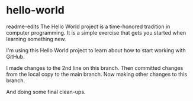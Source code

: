 # hello-world
readme-edits
The Hello World project is a time-honored tradition in computer programming. It is a simple exercise that gets you started when learning something new.

I'm using this Hello World project to learn about how to start working with GitHub.

I made changes to the 2nd line on this branch. Then committed changes from the local copy to the main branch. Now making other changes to this branch.

And doing some final clean-ups.